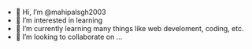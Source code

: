 - 👋 Hi, I’m @mahipalsgh2003
- 👀 I’m interested in learning
- 🌱 I’m currently learning many things like web develoment, coding, etc.
- 💞️ I’m looking to collaborate on ...

<!---
mahipalsgh2003/mahipalsgh2003 is a ✨ special ✨ repository because its `README.md` (this file) appears on your GitHub profile.
You can click the Preview link to take a look at your changes.
--->
